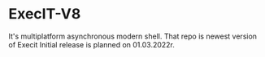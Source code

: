 # ExecIT-V8
It's multiplatform asynchronous modern shell. That repo is newest version of Execit
Initial release is planned on 01.03.2022r.
